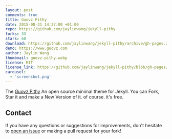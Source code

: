 ```yaml
---
layout: post
comments: true
title: Guovz Pithy
date: 2015-08-31 14:37:00 +01:00
repo: https://github.com/jaylinwang/jekyll-pithy
forks: 33
stars: 60
download: https://github.com/jaylinwang/jekyll-pithy/archive/gh-pages.zip
demo: https://www.guovz.com
author: Jaylin Wang
thumbnail: guovz-pithy.webp
license: MIT
license_link: https://github.com/jaylinwang/jekyll-pithy/blob/gh-pages/LICENSE.md
carousel:
  - 'screenshot.png'
---
```


The [Guovz Pithy](https://github.com/jaylinwang/jekyll-pithy) An open source minimal theme for Jekyll. You can Fork, Star it and make a New Version of it. of course. it's free.

## Contact

If you have any questions or suggestions for improvements, don't hesitate to [open an issue](https://github.com/jaylinwang/jekyll-pithy/issues) or making a pull request for your fork!
